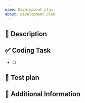 ```yaml
---
name: Development plan
about: Development plan
---
```


## 📝 Description



## ✅ Coding Task

- [ ] 

## 🤖 Test plan



## 📝 Additional Information


